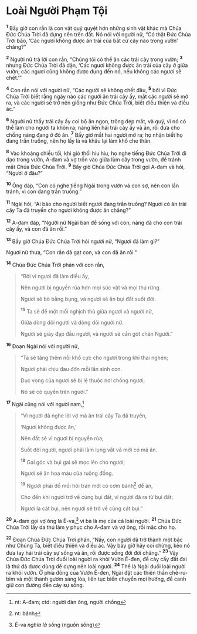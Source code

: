 # Loài Người Phạm Tội
<sup><b>1</b></sup> Bấy giờ con rắn là con vật quỷ quyệt hơn những sinh vật khác mà Chúa Ðức Chúa Trời đã dựng nên trên đất. Nó nói với người nữ, “Có thật Ðức Chúa Trời bảo, ‘Các ngươi không được ăn trái của bất cứ cây nào trong vườn’ chăng?”

<sup><b>2</b></sup> Người nữ trả lời con rắn, “Chúng tôi có thể ăn các trái cây trong vườn; <sup><b>3</b></sup> nhưng Ðức Chúa Trời đã dặn, ‘Các ngươi không được ăn trái của cây ở giữa vườn; các ngươi cũng không được đụng đến nó, nếu không các ngươi sẽ chết.’”

<sup><b>4</b></sup> Con rắn nói với người nữ, “Các người sẽ không chết đâu, <sup><b>5</b></sup> bởi vì Ðức Chúa Trời biết rằng ngày nào các người ăn trái cây ấy, mắt các người sẽ mở ra, và các người sẽ trở nên giống như Ðức Chúa Trời, biết điều thiện và điều ác.”

<sup><b>6</b></sup> Người nữ thấy trái cây ấy coi bộ ăn ngon, trông đẹp mắt, và quý, vì nó có thể làm cho người ta khôn ra; nàng liền hái trái cây ấy và ăn, rồi đưa cho chồng nàng đang ở đó ăn. <sup><b>7</b></sup> Bấy giờ mắt hai người mở ra; họ nhận biết họ đang trần truồng, nên họ lấy lá vả khâu lại làm khố che thân.

<sup><b>8</b></sup> Vào khoảng chiều tối, khi gió thổi hiu hiu, họ nghe tiếng Ðức Chúa Trời đi dạo trong vườn, A-đam và vợ trốn vào giữa lùm cây trong vườn, để tránh mặt Chúa Ðức Chúa Trời. <sup><b>9</b></sup> Bấy giờ Chúa Ðức Chúa Trời gọi A-đam và hỏi, “Ngươi ở đâu?”

<sup><b>10</b></sup> Ông đáp, “Con có nghe tiếng Ngài trong vườn và con sợ, nên con lẩn tránh, vì con đang trần truồng.”

<sup><b>11</b></sup> Ngài hỏi, “Ai bảo cho ngươi biết ngươi đang trần truồng? Ngươi có ăn trái cây Ta đã truyền cho ngươi không được ăn chăng?”

<sup><b>12</b></sup> A-đam đáp, “Người nữ Ngài ban để sống với con, nàng đã cho con trái cây ấy, và con đã ăn rồi.”

<sup><b>13</b></sup> Bấy giờ Chúa Ðức Chúa Trời hỏi người nữ, “Ngươi đã làm gì?”

Ngươi nữ thưa, “Con rắn đã gạt con, và con đã ăn rồi.”

<sup><b>14</b></sup> Chúa Ðức Chúa Trời phán với con rắn,

> “Bởi vì ngươi đã làm điều ấy,
> 
> Nên ngươi bị nguyền rủa hơn mọi súc vật và mọi thú rừng.
> 
> Ngươi sẽ bò bằng bụng, và ngươi sẽ ăn bụi đất suốt đời.
> 
> <sup><b>15</b></sup> Ta sẽ để một mối nghịch thù giữa ngươi và người nữ,
> 
> Giữa dòng dõi ngươi và dòng dõi người nữ.
> 
> Người sẽ giày đạp đầu ngươi, và ngươi sẽ cắn gót chân Người.”

<sup><b>16</b></sup> Ðoạn Ngài nói với người nữ,

> “Ta sẽ tăng thêm nỗi khổ cực cho ngươi trong khi thai nghén;
> 
> Ngươi phải chịu đau đớn mỗi lần sinh con.
> 
> Dục vọng của ngươi sẽ bị lệ thuộc nơi chồng ngươi;
> 
> Nó sẽ có quyền trên ngươi.”

<sup><b>17</b></sup> Ngài cũng nói với người nam,[^1-847670bc-d5a2-4691-bdd1-1bdf241c549b]

> “Vì ngươi đã nghe lời vợ mà ăn trái cây Ta đã truyền,
> 
> ‘Ngươi không được ăn,’
> 
> Nên đất sẽ vì ngươi bị nguyền rủa;
> 
> Suốt đời ngươi, ngươi phải làm lụng vất vả mới có mà ăn.
> 
> <sup><b>18</b></sup> Gai góc và bụi gai sẽ mọc lên cho ngươi;
> 
> Ngươi sẽ ăn hoa màu của ruộng đồng.
> 
> <sup><b>19</b></sup> Ngươi phải đổ mồi hôi trán mới có cơm bánh[^2-847670bc-d5a2-4691-bdd1-1bdf241c549b] để ăn,
> 
> Cho đến khi ngươi trở về cùng bụi đất, vì ngươi đã ra từ bụi đất;
> 
> Ngươi là cát bụi, nên ngươi sẽ trở về cùng cát bụi.”

<sup><b>20</b></sup> A-đam gọi vợ ông là Ê-va,[^3-847670bc-d5a2-4691-bdd1-1bdf241c549b] vì bà là mẹ của cả loài người. <sup><b>21</b></sup> Chúa Ðức Chúa Trời lấy da thú làm y phục cho A-đam và vợ ông, rồi mặc cho họ.

<sup><b>22</b></sup> Ðoạn Chúa Ðức Chúa Trời phán, “Nầy, con người đã trở thành một bậc như Chúng Ta, biết điều thiện và điều ác. Vậy bây giờ hãy coi chừng, kẻo nó đưa tay hái trái cây sự sống và ăn, rồi được sống đời đời chăng.” <sup><b>23</b></sup> Vậy Chúa Ðức Chúa Trời đuổi loài người ra khỏi Vườn Ê-đen, để cày cấy đất đai là thứ đã được dùng để dựng nên loài người. <sup><b>24</b></sup> Thế là Ngài đuổi loài người ra khỏi vườn. Ở phía đông của Vườn Ê-đen, Ngài đặt các thiên thần chê-ru-bim và một thanh gươm sáng lòa, liên tục biến chuyển mọi hướng, để canh giữ con đường đến cây sự sống.

[^1-847670bc-d5a2-4691-bdd1-1bdf241c549b]: nt: A-đam; ctd: người đàn ông, người chồng
[^2-847670bc-d5a2-4691-bdd1-1bdf241c549b]: nt: bánh
[^3-847670bc-d5a2-4691-bdd1-1bdf241c549b]: Ê-va *nghĩa là* sống (nguồn sống)
